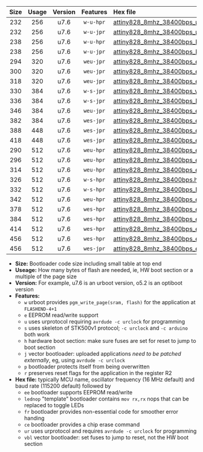 |Size|Usage|Version|Features|Hex file|
|:-:|:-:|:-:|:-:|:--|
|232|256|u7.6|`w-u-hpr`|[attiny828_8mhz_38400bps_ur.hex](https://raw.githubusercontent.com/stefanrueger/urboot/main//attiny828_8mhz_38400bps_ur.hex)|
|232|256|u7.6|`w-u-jpr`|[attiny828_8mhz_38400bps_ur_vbl.hex](https://raw.githubusercontent.com/stefanrueger/urboot/main//attiny828_8mhz_38400bps_ur_vbl.hex)|
|238|256|u7.6|`w-u-hpr`|[attiny828_8mhz_38400bps_lednop_ur.hex](https://raw.githubusercontent.com/stefanrueger/urboot/main//attiny828_8mhz_38400bps_lednop_ur.hex)|
|238|256|u7.6|`w-u-jpr`|[attiny828_8mhz_38400bps_lednop_ur_vbl.hex](https://raw.githubusercontent.com/stefanrueger/urboot/main//attiny828_8mhz_38400bps_lednop_ur_vbl.hex)|
|294|320|u7.6|`weu-jpr`|[attiny828_8mhz_38400bps_ee_ur_vbl.hex](https://raw.githubusercontent.com/stefanrueger/urboot/main//attiny828_8mhz_38400bps_ee_ur_vbl.hex)|
|300|320|u7.6|`weu-jpr`|[attiny828_8mhz_38400bps_ee_lednop_ur_vbl.hex](https://raw.githubusercontent.com/stefanrueger/urboot/main//attiny828_8mhz_38400bps_ee_lednop_ur_vbl.hex)|
|318|320|u7.6|`weu-jpr`|[attiny828_8mhz_38400bps_ee_lednop_fr_ur_vbl.hex](https://raw.githubusercontent.com/stefanrueger/urboot/main//attiny828_8mhz_38400bps_ee_lednop_fr_ur_vbl.hex)|
|330|384|u7.6|`w-s-jpr`|[attiny828_8mhz_38400bps_vbl.hex](https://raw.githubusercontent.com/stefanrueger/urboot/main//attiny828_8mhz_38400bps_vbl.hex)|
|336|384|u7.6|`w-s-jpr`|[attiny828_8mhz_38400bps_lednop_vbl.hex](https://raw.githubusercontent.com/stefanrueger/urboot/main//attiny828_8mhz_38400bps_lednop_vbl.hex)|
|346|384|u7.6|`weu-jpr`|[attiny828_8mhz_38400bps_ee_lednop_fr_ce_ur_vbl.hex](https://raw.githubusercontent.com/stefanrueger/urboot/main//attiny828_8mhz_38400bps_ee_lednop_fr_ce_ur_vbl.hex)|
|382|384|u7.6|`wes-jpr`|[attiny828_8mhz_38400bps_ee_vbl.hex](https://raw.githubusercontent.com/stefanrueger/urboot/main//attiny828_8mhz_38400bps_ee_vbl.hex)|
|388|448|u7.6|`wes-jpr`|[attiny828_8mhz_38400bps_ee_lednop_vbl.hex](https://raw.githubusercontent.com/stefanrueger/urboot/main//attiny828_8mhz_38400bps_ee_lednop_vbl.hex)|
|418|448|u7.6|`wes-jpr`|[attiny828_8mhz_38400bps_ee_lednop_fr_vbl.hex](https://raw.githubusercontent.com/stefanrueger/urboot/main//attiny828_8mhz_38400bps_ee_lednop_fr_vbl.hex)|
|290|512|u7.6|`weu-hpr`|[attiny828_8mhz_38400bps_ee_ur.hex](https://raw.githubusercontent.com/stefanrueger/urboot/main//attiny828_8mhz_38400bps_ee_ur.hex)|
|296|512|u7.6|`weu-hpr`|[attiny828_8mhz_38400bps_ee_lednop_ur.hex](https://raw.githubusercontent.com/stefanrueger/urboot/main//attiny828_8mhz_38400bps_ee_lednop_ur.hex)|
|314|512|u7.6|`weu-hpr`|[attiny828_8mhz_38400bps_ee_lednop_fr_ur.hex](https://raw.githubusercontent.com/stefanrueger/urboot/main//attiny828_8mhz_38400bps_ee_lednop_fr_ur.hex)|
|326|512|u7.6|`w-s-hpr`|[attiny828_8mhz_38400bps.hex](https://raw.githubusercontent.com/stefanrueger/urboot/main//attiny828_8mhz_38400bps.hex)|
|332|512|u7.6|`w-s-hpr`|[attiny828_8mhz_38400bps_lednop.hex](https://raw.githubusercontent.com/stefanrueger/urboot/main//attiny828_8mhz_38400bps_lednop.hex)|
|342|512|u7.6|`weu-hpr`|[attiny828_8mhz_38400bps_ee_lednop_fr_ce_ur.hex](https://raw.githubusercontent.com/stefanrueger/urboot/main//attiny828_8mhz_38400bps_ee_lednop_fr_ce_ur.hex)|
|378|512|u7.6|`wes-hpr`|[attiny828_8mhz_38400bps_ee.hex](https://raw.githubusercontent.com/stefanrueger/urboot/main//attiny828_8mhz_38400bps_ee.hex)|
|384|512|u7.6|`wes-hpr`|[attiny828_8mhz_38400bps_ee_lednop.hex](https://raw.githubusercontent.com/stefanrueger/urboot/main//attiny828_8mhz_38400bps_ee_lednop.hex)|
|414|512|u7.6|`wes-hpr`|[attiny828_8mhz_38400bps_ee_lednop_fr.hex](https://raw.githubusercontent.com/stefanrueger/urboot/main//attiny828_8mhz_38400bps_ee_lednop_fr.hex)|
|456|512|u7.6|`wes-hpr`|[attiny828_8mhz_38400bps_ee_lednop_fr_ce.hex](https://raw.githubusercontent.com/stefanrueger/urboot/main//attiny828_8mhz_38400bps_ee_lednop_fr_ce.hex)|
|456|512|u7.6|`wes-jpr`|[attiny828_8mhz_38400bps_ee_lednop_fr_ce_vbl.hex](https://raw.githubusercontent.com/stefanrueger/urboot/main//attiny828_8mhz_38400bps_ee_lednop_fr_ce_vbl.hex)|

- **Size:** Bootloader code size including small table at top end
- **Useage:** How many bytes of flash are needed, ie, HW boot section or a multiple of the page size
- **Version:** For example, u7.6 is an urboot version, o5.2 is an optiboot version
- **Features:**
  + `w` urboot provides `pgm_write_page(sram, flash)` for the application at `FLASHEND-4+1`
  + `e` EEPROM read/write support
  + `u` uses urprotocol requiring `avrdude -c urclock` for programming
  + `s` uses skeleton of STK500v1 protocol; `-c urclock` and `-c arduino` both work
  + `h` hardware boot section: make sure fuses are set for reset to jump to boot section
  + `j` vector bootloader: uploaded applications *need to be patched externally*, eg, using `avrdude -c urclock`
  + `p` bootloader protects itself from being overwritten
  + `r` preserves reset flags for the application in the register R2
- **Hex file:** typically MCU name, oscillator frequency (16 MHz default) and baud rate (115200 default) followed by
  + `ee` bootloader supports EEPROM read/write
  + `lednop` "template" bootloader contains `mov rx,rx` nops that can be replaced to toggle LEDs
  + `fr` bootloader provides non-essential code for smoother error handing
  + `ce` bootloader provides a chip erase command
  + `ur` uses urprotocol and requires `avrdude -c urclock` for programming
  + `vbl` vector bootloader: set fuses to jump to reset, not the HW boot section
